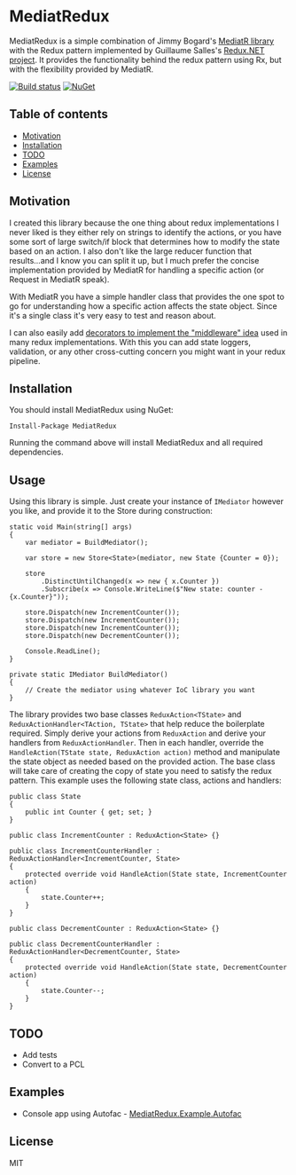 # MediatRedux

MediatRedux is a simple combination of Jimmy Bogard's [MediatR library](https://github.com/jbogard/MediatR) with the Redux pattern implemented by Guillaume Salles's [Redux.NET project](https://github.com/GuillaumeSalles/redux.NET). It provides the functionality behind the redux pattern using Rx, but with the flexibility provided by MediatR.

[![Build status](https://ci.appveyor.com/api/projects/status/jjk6hi4el8wd075t?svg=true)](https://ci.appveyor.com/project/sstorie/mediatredux) [![NuGet](https://img.shields.io/nuget/v/MediatRedux.svg?maxAge=2592000)](https://www.nuget.org/packages/MediatRedux/)

## Table of contents

- [Motivation](#motivation)
- [Installation](#installation)
- [TODO](#todo)
- [Examples](#examples)
- [License](#license)


## Motivation

I created this library because the one thing about redux implementations I never liked
is they either rely on strings to identify the actions, or you have some sort of large switch/if block that determines how to modify the state based on an action. I also don't like the large reducer function that results...and I know you can split it up, but I much prefer the concise implementation provided by MediatR for handling a specific action (or Request in MediatR speak).

With MediatR you have a simple handler class that provides the one spot to go for understanding how a specific action affects the state object. Since it's a single class it's very easy to test and reason about.

I can also easily add [decorators to implement the "middleware" idea](https://lostechies.com/jimmybogard/2014/09/09/tackling-cross-cutting-concerns-with-a-mediator-pipeline/) used in many redux implementations. With this you can add state loggers, validation, or any other cross-cutting concern you might want in your redux pipeline.


## Installation

You should install MediatRedux using NuGet:

```
Install-Package MediatRedux
```

Running the command above will install MediatRedux and all required dependencies.

## Usage

Using this library is simple. Just create your instance of `IMediator` however you like, and provide it to the Store during construction:

```
static void Main(string[] args)
{
    var mediator = BuildMediator();

    var store = new Store<State>(mediator, new State {Counter = 0});

    store
        .DistinctUntilChanged(x => new { x.Counter })
        .Subscribe(x => Console.WriteLine($"New state: counter - {x.Counter}"));

    store.Dispatch(new IncrementCounter());
    store.Dispatch(new IncrementCounter());
    store.Dispatch(new IncrementCounter());
    store.Dispatch(new DecrementCounter());

    Console.ReadLine();
}

private static IMediator BuildMediator()
{
    // Create the mediator using whatever IoC library you want
}

```

The library provides two base classes `ReduxAction<TState>` and `ReduxActionHandler<TAction, TState>` that help reduce the boilerplate required. Simply derive your actions from `ReduxAction` and derive your handlers from `ReduxActionHandler`. Then in each handler, override the `HandleAction(TState state, ReduxAction action)` method and manipulate the state object as needed based on the provided action. The base class will take care of creating the copy of state you need to satisfy the redux pattern. This example uses the following state class, actions and handlers:

```
public class State
{
    public int Counter { get; set; }
}

public class IncrementCounter : ReduxAction<State> {}

public class IncrementCounterHandler : ReduxActionHandler<IncrementCounter, State>
{
    protected override void HandleAction(State state, IncrementCounter action)
    {
        state.Counter++;
    }
}

public class DecrementCounter : ReduxAction<State> {}

public class DecrementCounterHandler : ReduxActionHandler<DecrementCounter, State>
{
    protected override void HandleAction(State state, DecrementCounter action)
    {
        state.Counter--;
    }
}
```

## TODO

- Add tests
- Convert to a PCL

## Examples

- Console app using Autofac - [MediatRedux.Example.Autofac](https://github.com/sstorie/MediatRedux/tree/master/src/MediatRedux.Example.Autofac)

## License

MIT
